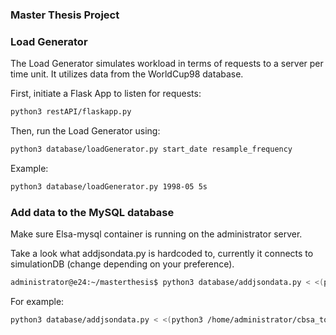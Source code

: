 ### Master Thesis Project

### Load Generator
The Load Generator simulates workload in terms of requests to a server per time unit. It utilizes data from the WorldCup98 database.

First, initiate a Flask App to listen for requests:


````bash
python3 restAPI/flaskapp.py
````
Then, run the Load Generator using:

````bash
python3 database/loadGenerator.py start_date resample_frequency
````

Example:

````bash
python3 database/loadGenerator.py 1998-05 5s
````

### Add data to the MySQL database 
Make sure Elsa-mysql container is running on the administrator server.

Take a look what addjsondata.py is hardcoded to, currently it connects to simulationDB (change depending on your preference).

````bash
administrator@e24:~/masterthesis$ python3 database/addjsondata.py < <(python3 /home/administrator/cbsa_tools/view.py --dataset WORLDCUP98 --input /home/administrator/cbsa_tools/worldcup98.zip --start [time] --duration [in hours] --format json)
````
For example: 
````bash
python3 database/addjsondata.py < <(python3 /home/administrator/cbsa_tools/view.py --dataset WORLDCUP98 --input /home/administrator/cbsa_tools/worldcup98.zip --start 1998-06-22T21:00:00 --duration 3h --format json)
````
